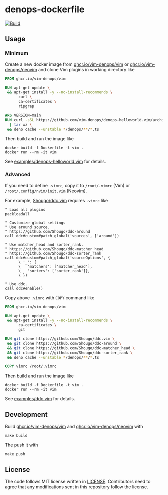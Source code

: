 # denops-dockerfile

[![Build](https://github.com/vim-denops/denops-dockerfile/actions/workflows/build.yml/badge.svg)](https://github.com/vim-denops/denops-dockerfile/actions/workflows/build.yml)

## Usage

### Minimum

Create a new docker image from [ghcr.io/vim-denops/vim][] or [ghcr.io/vim-denops/neovim][] and clone Vim plugins in working directory like

```Dockerfile
FROM ghcr.io/vim-denops/vim

RUN apt-get update \
 && apt-get install -y --no-install-recommends \
      curl \
      ca-certificates \
      ripgrep

ARG VERSION=main
RUN curl -sSL https://github.com/vim-denops/denops-helloworld.vim/archive/${VERSION}.tar.gz \
  | tar xz \
 && deno cache --unstable */denops/**/*.ts
```

Then build and run the image like

```
docker build -f Dockerfile -t vim .
docker run --rm -it vim
```

See [examples/denops-helloworld.vim](./examples/denops-helloworld.vim) for details.

### Advanced

If you need to define `.vimrc`, copy it to `/root/.vimrc` (Vim) or `/root/.config/nvim/init.vim` (Neovim).

For example, [Shougo/ddc.vim](https://github.com/Shougo/ddc.vim) requires `.vimrc` like

```vim
" Load all plugins
packloadall

" Customize global settings
" Use around source.
" https://github.com/Shougo/ddc-around
call ddc#custom#patch_global('sources', ['around'])

" Use matcher_head and sorter_rank.
" https://github.com/Shougo/ddc-matcher_head
" https://github.com/Shougo/ddc-sorter_rank
call ddc#custom#patch_global('sourceOptions', {
      \ '_': {
      \   'matchers': ['matcher_head'],
      \   'sorters': ['sorter_rank']},
      \ })

" Use ddc.
call ddc#enable()
```

Copy above `.vimrc` with `COPY` command like

```Dockerfile
FROM ghcr.io/vim-denops/vim

RUN apt-get update \
 && apt-get install -y --no-install-recommends \
      ca-certificates \
      git

RUN git clone https://github.com/Shougo/ddc.vim \
 && git clone https://github.com/Shougo/ddc-around \
 && git clone https://github.com/Shougo/ddc-matcher_head \
 && git clone https://github.com/Shougo/ddc-sorter_rank \
 && deno cache --unstable */denops/**/*.ts

COPY vimrc /root/.vimrc
```

Then build and run the image like

```
docker build -f Dockerfile -t vim .
docker run --rm -it vim
```

See [examples/ddc.vim](./examples/ddc.vim) for details.

[ghcr.io/vim-denops/vim]: https://github.com/vim-denops/denops-dockerfile/pkgs/container/vim
[ghcr.io/vim-denops/neovim]: https://github.com/vim-denops/denops-dockerfile/pkgs/container/neovim

## Development

Build [ghcr.io/vim-denops/vim][] and [ghcr.io/vim-denops/neovim][] with

```
make build
```

The push it with

```
make push
```

## License

The code follows MIT license written in [LICENSE](./LICENSE). Contributors need
to agree that any modifications sent in this repository follow the license.
